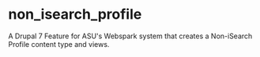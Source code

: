 # non_isearch_profile
A Drupal 7 Feature for ASU's Webspark system that creates a Non-iSearch Profile content type and views.
